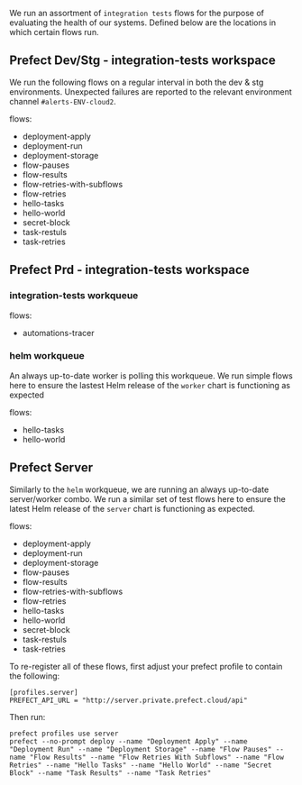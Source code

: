 We run an assortment of `integration tests` flows for the purpose of evaluating the health of our systems. Defined below are the locations in which certain flows run.

## Prefect Dev/Stg - integration-tests workspace
We run the following flows on a regular interval in both the dev & stg environments. Unexpected failures are reported to the relevant environment channel `#alerts-ENV-cloud2`.

flows:
- deployment-apply
- deployment-run
- deployment-storage
- flow-pauses
- flow-results
- flow-retries-with-subflows
- flow-retries
- hello-tasks
- hello-world
- secret-block
- task-restuls
- task-retries


## Prefect Prd - integration-tests workspace

### integration-tests workqueue
flows:
- automations-tracer

### helm workqueue
An always up-to-date worker is polling this workqueue. We run simple flows here to ensure the lastest Helm release of the `worker` chart is functioning as expected

flows:
- hello-tasks
- hello-world

## Prefect Server
Similarly to the `helm` workqueue, we are running an always up-to-date server/worker combo. We run a similar set of test flows here to ensure the latest Helm release of the `server` chart is functioning as expected.

flows:
- deployment-apply
- deployment-run
- deployment-storage
- flow-pauses
- flow-results
- flow-retries-with-subflows
- flow-retries
- hello-tasks
- hello-world
- secret-block
- task-restuls
- task-retries

To re-register all of these flows, first adjust your prefect profile to contain the following:
```
[profiles.server]
PREFECT_API_URL = "http://server.private.prefect.cloud/api"
```

Then run:
```
prefect profiles use server
prefect --no-prompt deploy --name "Deployment Apply" --name "Deployment Run" --name "Deployment Storage" --name "Flow Pauses" --name "Flow Results" --name "Flow Retries With Subflows" --name "Flow Retries" --name "Hello Tasks" --name "Hello World" --name "Secret Block" --name "Task Results" --name "Task Retries"
```
